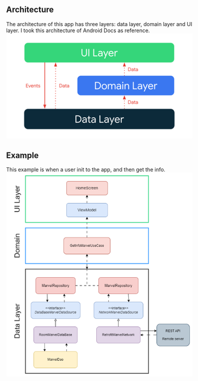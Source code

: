 ## Architecture
The architecture of this app has three layers: data layer, domain layer and UI layer.
I took this architecture of Android Docs as reference.
![architecture-1-overall.png](..%2FimgDocs%2Farchitecture-1-overall.png)

## Example
This example is when a user init to the app, and then get the info.
![DiagramClassNetwork.drawio.png](..%2FimgDocs%2FDiagramClassNetwork.drawio.png)